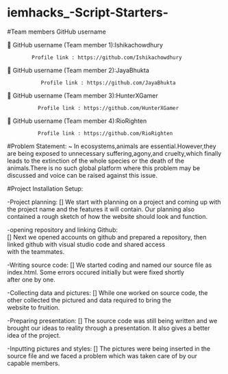 # iemhacks_-Script-Starters-
#Team members GitHub username 


	GitHub username (Team member 1):Ishikachowdhury

            Profile link : https://github.com/Ishikachowdhury
            

	GitHub username (Team member 2):JayaBhukta
               
               Profile link : https://github.com/JayaBhukta
               
               
	GitHub username (Team member 3):HunterXGamer
       
              Profile link : https://github.com/HunterXGamer
              

	GitHub username (Team member 4):RioRighten
             
              Profile link : https://github.com/RioRighten

#Problem Statement:
~ In ecosystems,animals are essential.However,they are being exposed to unnecessary suffering,agony,and cruelty,which finally
leads to the extinction of the whole species or the death of the animals.There is no such global platform where this problem
may be discussed and voice can be raised against this issue.


#Project Installation Setup:

-Project planning:
      [] We start with planning on a project and coming up with the project name and the features it will contain.
      Our planning also contained a rough sketch of how the website should look and function.

   -opening repository and linking Github:    
       [] Next we opened accounts on github and prepared a repository, then linked github with visual studio code and shared access with the teammates.

 -Writing source code:
      [] We started coding and named our source file as index.html. Some errors occured initially but were fixed shortly after one by one. 

 -Collecting data and pictures:
      [] While one worked on source code, the other collected the pictured and data required to bring the website to fruition.  

 -Preparing presentation: 
       [] The source code was still being written and we brought our ideas to reality through a presentation. It also gives a better idea of the project.

   -Inputting pictures and styles: 
     [] The pictures were being inserted in the source file and we faced a problem which was taken care of by our capable members.

     
